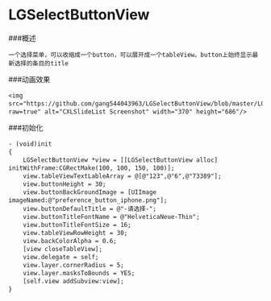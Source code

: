 # LGSelectButtonView

###概述

    一个选择菜单，可以收缩成一个button，可以展开成一个tableView。button上始终显示最新选择的条目的title
    
###动画效果

    <img src="https://github.com/gang544043963/LGSelectButtonView/blob/master/LGSelectButton.gif?raw=true" alt="CXLSlideList Screenshot" width="370" height="686"/>

###初始化

    - (void)init
    {
        LGSelectButtonView *view = [[LGSelectButtonView alloc] initWithFrame:CGRectMake(100, 100, 150, 100)];
        view.tableViewTextLableArray = @[@"123",@"6",@"73389"];
        view.buttonHeight = 30;
        view.buttonBackGroundImage = [UIImage imageNamed:@"preference_button_iphone.png"];
        view.buttonDefaultTitle = @"-请选择-";
        view.buttonTitleFontName = @"HelveticaNeue-Thin";
        view.buttonTitleFontSize = 16;
        view.tableViewRowHeight = 30;
        view.backColorAlpha = 0.6;
        [view closeTableView];
        view.delegate = self;
        view.layer.cornerRadius = 5;
        view.layer.masksToBounds = YES;
        [self.view addSubview:view];
    }
